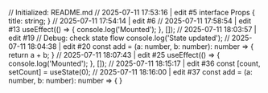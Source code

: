 // Initialized: README.md
// 2025-07-11 17:53:16 | edit #5
interface Props {
  title: string;
}
// 2025-07-11 17:54:14 | edit #6
// 2025-07-11 17:58:54 | edit #13
useEffect(() => {
  console.log('Mounted');
}, []);
// 2025-07-11 18:03:57 | edit #19
// Debug: check state flow
console.log('State updated');
// 2025-07-11 18:04:38 | edit #20
const add = (a: number, b: number): number => {
  return a + b;
}
// 2025-07-11 18:07:43 | edit #25
useEffect(() => {
  console.log('Mounted');
}, []);
// 2025-07-11 18:15:17 | edit #36
const [count, setCount] = useState(0);
// 2025-07-11 18:16:00 | edit #37
const add = (a: number, b: number): number => {
}
